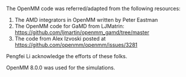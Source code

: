 The OpenMM code was referred/adapted from the following resources:
  1. The AMD integrators in OpenMM written by Peter Eastman
  2. The OpenMM code for GaMD from LJMatrin: https://github.com/ljmartin/openmm_gamd/tree/master
  3. The code from Alex Izvoski posted at https://github.com/openmm/openmm/issues/3281

Pengfei Li acknowledge the efforts of these folks.

OpenMM 8.0.0 was used for the simulations.
